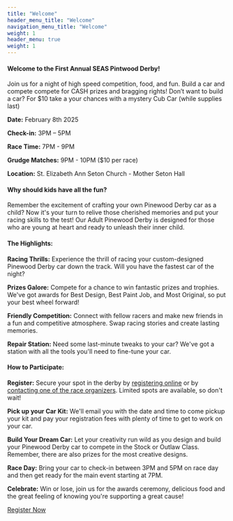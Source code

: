 ```yaml
---
title: "Welcome"
header_menu_title: "Welcome"
navigation_menu_title: "Welcome"
weight: 1
header_menu: true
weight: 1
---
```


#### Welcome to the First Annual SEAS Pintwood Derby!

 Join us for a night of high speed competition, food, and fun.  Build a car and compete compete for CASH prizes and bragging rights! Don’t want to build a car? For $10 take a your chances with a mystery Cub Car (while supplies last)

**Date:** February 8th 2025

**Check-in:** 3PM – 5PM

**Race Time:** 7PM - 9PM

**Grudge Matches:** 9PM - 10PM ($10 per race)

**Location:** St. Elizabeth Ann Seton Church - Mother Seton Hall

#### Why should kids have all the fun?

Remember the excitement of crafting your own Pinewood Derby car as a child? Now it's your turn to relive those cherished memories and put your racing skills to the test! Our Adult Pinewood Derby is designed for those who are young at heart and ready to unleash their inner child.

#### The Highlights:

**Racing Thrills:** Experience the thrill of racing your custom-designed Pinewood Derby car down the track. Will you have the fastest car of the night?

**Prizes Galore:** Compete for a chance to win fantastic prizes and trophies. We've got awards for Best Design, Best Paint Job, and Most Original, so put your best wheel forward!

**Friendly Competition:** Connect with fellow racers and make new friends in a fun and competitive atmosphere. Swap racing stories and create lasting memories.

**Repair Station:** Need some last-minute tweaks to your car? We've got a station with all the tools you'll need to fine-tune your car.

#### How to Participate:

**Register:** Secure your spot in the derby by [registering online](#registration) or by [contacting one of the race organizers](#contact). Limited spots are available, so don't wait!

**Pick up your Car Kit:** We'll email you with the date and time to come pickup your kit and pay your registration fees with plenty of time to get to work on your car.

**Build Your Dream Car:** Let your creativity run wild as you design and build your Pinewood Derby car to compete in the Stock or Outlaw Class. Remember, there are also prizes for the most creative designs.

**Race Day:** Bring your car to check-in between 3PM and 5PM on race day and then get ready for the main event starting at 7PM.

**Celebrate:** Win or lose, join us for the awards ceremony, delicious food and the great feeling of knowing you're supporting a great cause!

[Register Now](#registration)